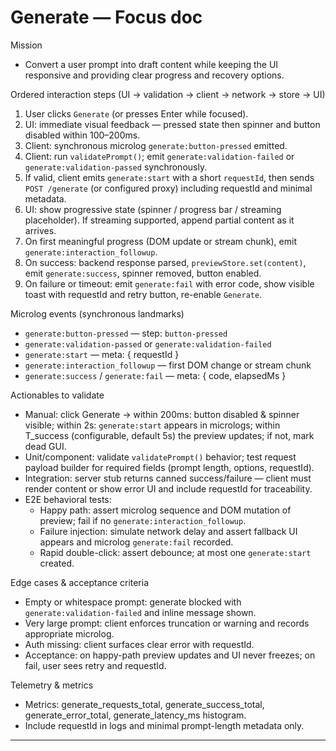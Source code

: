 # Generate — Focus doc

Mission

- Convert a user prompt into draft content while keeping the UI responsive and providing clear progress and recovery options.

Ordered interaction steps (UI → validation → client → network → store → UI)

1. User clicks `Generate` (or presses Enter while focused).
2. UI: immediate visual feedback — pressed state then spinner and button disabled within 100–200ms.
3. Client: synchronous microlog `generate:button-pressed` emitted.
4. Client: run `validatePrompt()`; emit `generate:validation-failed` or `generate:validation-passed` synchronously.
5. If valid, client emits `generate:start` with a short `requestId`, then sends `POST /generate` (or configured proxy) including requestId and minimal metadata.
6. UI: show progressive state (spinner / progress bar / streaming placeholder). If streaming supported, append partial content as it arrives.
7. On first meaningful progress (DOM update or stream chunk), emit `generate:interaction_followup`.
8. On success: backend response parsed, `previewStore.set(content)`, emit `generate:success`, spinner removed, button enabled.
9. On failure or timeout: emit `generate:fail` with error code, show visible toast with requestId and retry button, re-enable `Generate`.

Microlog events (synchronous landmarks)

- `generate:button-pressed` — step: `button-pressed`
- `generate:validation-passed` or `generate:validation-failed`
- `generate:start` — meta: { requestId }
- `generate:interaction_followup` — first DOM change or stream chunk
- `generate:success` / `generate:fail` — meta: { code, elapsedMs }

Actionables to validate

- Manual: click Generate → within 200ms: button disabled & spinner visible; within 2s: `generate:start` appears in micrologs; within T_success (configurable, default 5s) the preview updates; if not, mark dead GUI.
- Unit/component: validate `validatePrompt()` behavior; test request payload builder for required fields (prompt length, options, requestId).
- Integration: server stub returns canned success/failure — client must render content or show error UI and include requestId for traceability.
- E2E behavioral tests:
  - Happy path: assert microlog sequence and DOM mutation of preview; fail if no `generate:interaction_followup`.
  - Failure injection: simulate network delay and assert fallback UI appears and microlog `generate:fail` recorded.
  - Rapid double-click: assert debounce; at most one `generate:start` created.

Edge cases & acceptance criteria

- Empty or whitespace prompt: generate blocked with `generate:validation-failed` and inline message shown.
- Very large prompt: client enforces truncation or warning and records appropriate microlog.
- Auth missing: client surfaces clear error with requestId.
- Acceptance: on happy-path preview updates and UI never freezes; on fail, user sees retry and requestId.

Telemetry & metrics

- Metrics: generate_requests_total, generate_success_total, generate_error_total, generate_latency_ms histogram.
- Include requestId in logs and minimal prompt-length metadata only.

---
